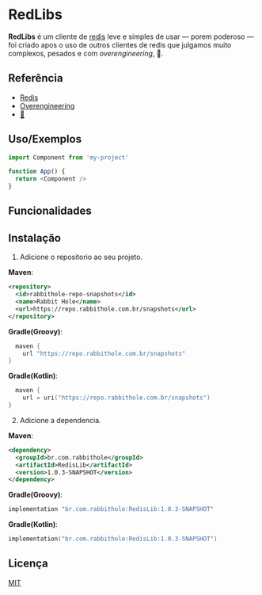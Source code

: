 
# RedLibs

**RedLibs** é um cliente de [redis](https://redis.io/) leve e simples de usar — porem poderoso — foi criado apos o uso de outros clientes de redis que julgamos muito complexos, pesados e  com *overengineering*, 💋.


## Referência

 - [Redis](https://redis.io/)
 - [Overengineering](https://en.wikipedia.org/wiki/Overengineering)
 - [💋](https://pt.wikipedia.org/wiki/Princ%C3%ADpio_KISS)


## Uso/Exemplos

```javascript
import Component from 'my-project'

function App() {
  return <Component />
}
```


## Funcionalidades



## Instalação

1. Adicione o repositorio ao seu projeto.

**Maven**:
```xml
<repository>
  <id>rabbithole-repo-snapshots</id>
  <name>Rabbit Hole</name>
  <url>https://repo.rabbithole.com.br/snapshots</url>
</repository>
```

**Gradle(Groovy)**:
```groovy
  maven {
    url "https://repo.rabbithole.com.br/snapshots"
}
```

**Gradle(Kotlin)**:
```kotlin
  maven {
    url = uri("https://repo.rabbithole.com.br/snapshots")
}
```
2. Adicione a dependencia.

**Maven**:
```xml
<dependency>
  <groupId>br.com.rabbithole</groupId>
  <artifactId>RedisLib</artifactId>
  <version>1.0.3-SNAPSHOT</version>
</dependency>
```

**Gradle(Groovy)**:
```groovy
implementation "br.com.rabbithole:RedisLib:1.0.3-SNAPSHOT"
```

**Gradle(Kotlin)**:
```kotlin
implementation("br.com.rabbithole:RedisLib:1.0.3-SNAPSHOT")
```
## Licença

[MIT](https://choosealicense.com/licenses/mit/)

